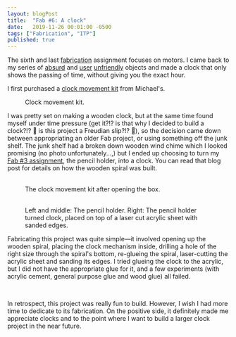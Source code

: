 ```yaml
---
layout: blogPost
title:  "Fab #6: A clock"
date:   2019-11-26 00:01:00 -0500
tags: ["Fabrication", "ITP"]
published: true
---
```

The sixth and last <a class="underlined" target="__blank" href="https://itp.nyu.edu/fab/">fabrication</a> assignment focuses on motors. I came back to my series of <a href="/2019/10/30/flashlight.html" class="underlined">absurd</a> and <a href="/2019/11/05/usb-flash-drives.html">user</a> <a href="/2019/11/26/music-box.html">unfriendly</a> objects and made a clock that only shows the passing of time, without giving you the exact hour. 

I first purchased a <a href="https://www.michaels.com/0.75in-clock-movement-kit-with-black-hands-by-artminds/10475425.html?cm_mmc=PLASearch-_-google-_-MICH_Shopping_US_N_Crafts%26Hobbies_N_N_N_N-_-Crafts+%26+Hobbies&Kenshoo_ida=&gclid=CjwKCAiAis3vBRBdEiwAHXB29EceWt5qwmsd495G-SiJQBzQJLVVw-US9oblMWzHcWg3iIMIiosnxxoCgCcQAvD_BwE" target="__blank">clock movement kit</a> from Michael's. 

<figure>
  <img class="img-row-2" style="" src="/assets/images/blog/2019-12-11-clock/1.png" alt=""/>
  <figcaption>
    Clock movement kit.
  </figcaption>
</figure>

I was pretty set on making a wooden clock, but at the same time found myself under time pressure (get it?!? is that why I decided to build a clock?!? 🤯 is this project a Freudian slip?!? 🤯), so the decision came down between appropriating an older Fab project, or using something off the junk shelf. The junk shelf had a broken down wooden wind chime which I looked promising (no photo unfortunately...,) but I ended up choosing to turn my <a href="/2019/11/12/one-pencil-holder.html" target="__blank">Fab #3 assignment</a>, the pencil holder, into a clock. You can read that blog post for details on how the wooden spiral was built.

<figure>
  <img class="img-row-2" style="" src="/assets/images/blog/2019-12-11-clock/2.JPG" alt=""/>
  <img class="img-row-2" style="" src="/assets/images/blog/2019-12-11-clock/3.JPG" alt=""/>
  <figcaption>
    The clock movement kit after opening the box.
  </figcaption>
</figure>


<figure>
  <img class="img-row-3" style="" src="/assets/images/blog/2019-12-11-clock/4.JPG" alt=""/>
  <img class="img-row-3" style="" src="/assets/images/blog/2019-12-11-clock/5.JPG" alt=""/>
  <img class="img-row-3" style="" src="/assets/images/blog/2019-12-11-clock/6.JPG" alt=""/>
  <figcaption>
    Left and middle: The pencil holder. Right: The pencil holder turned clock, placed on top of a laser cut acrylic sheet with sanded edges.
  </figcaption>
</figure>

Fabricating this project was quite simple—it involved opening up the wooden spiral, placing the clock mechanism inside, drilling a hole of the right size through the spiral's bottom, re-glueing the spiral, laser-cutting the acrylic sheet and sanding its edges. I tried glueing the clock to the acrylic, but I did not have the appropriate glue for it, and a few experiments (with acrylic cement, general purpose glue and wood glue) all failed.

<figure>
  <img class="img-row-2" style="" src="/assets/images/blog/2019-12-11-clock/9.JPG" alt=""/>
  <img class="img-row-2" style="" src="/assets/images/blog/2019-12-11-clock/10.JPG" alt=""/>
  <figcaption>
  </figcaption>
</figure>

In retrospect, this project was really fun to build. However, I wish I had more time to dedicate to its fabrication. On the positive side, it definitely made me appreciate clocks and to the point where I want to build a larger clock project in the near future.

<figure>
  <img class="img-row-2" style="" src="/assets/images/blog/2019-12-11-clock/11.JPG" alt=""/>
  <img class="img-row-2" style="" src="/assets/images/blog/2019-12-11-clock/12.JPG" alt=""/>
  <figcaption>
  </figcaption>
</figure>

<figure>
  <img class="img-row-2" style="" src="/assets/images/blog/2019-12-11-clock/14.JPG" alt=""/>
  <figcaption>
  </figcaption>
</figure>
